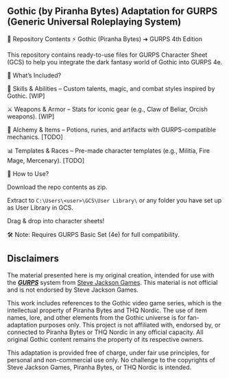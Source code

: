 ## Gothic (by Piranha Bytes) Adaptation for GURPS (Generic Universal Roleplaying System)

📁 Repository Contents
⚡ Gothic (Piranha Bytes) ➔ GURPS 4th Edition

This repository contains ready-to-use files for GURPS Character Sheet (GCS) to help you integrate the dark fantasy world of Gothic into GURPS 4e.

📂 What’s Included?

📜 Skills & Abilities – Custom talents, magic, and combat styles inspired by Gothic. [WIP]

⚔️ Weapons & Armor – Stats for iconic gear (e.g., Claw of Beliar, Orcish weapons). [WIP]

🧪 Alchemy & Items – Potions, runes, and artifacts with GURPS-compatible mechanics. [TODO]

📊 Templates & Races – Pre-made character templates (e.g., Militia, Fire Mage, Mercenary). [TODO]

🔧 How to Use?

Download the repo contents as zip.

Extract to `C:\Users\<user>\GCS\User Library\` or any folder you have set up as User Library in GCS.

Drag & drop into character sheets!

🛠️ Note: Requires GURPS Basic Set (4e) for full compatibility.

## Disclaimers
The material presented here is my original creation, intended for use with the <a href="http://www.sjgames.com/gurps/"><b><i>GURPS</i></b></a> system from <a href="http://www.sjgames.com/">Steve Jackson Games</a>. This material is not official and is not endorsed by Steve Jackson Games.

This work includes references to the Gothic video game series, which is the intellectual property of Piranha Bytes and THQ Nordic. The use of item names, lore, and other elements from the Gothic universe is for fan-adaptation purposes only. This project is not affiliated with, endorsed by, or connected to Piranha Bytes or THQ Nordic in any official capacity. All original Gothic content remains the property of its respective owners.

This adaptation is provided free of charge, under fair use principles, for personal and non-commercial use only. No challenge to the copyrights of Steve Jackson Games, Piranha Bytes, or THQ Nordic is intended.
